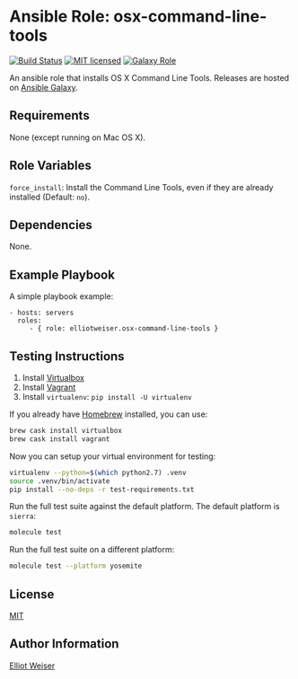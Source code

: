 Ansible Role: osx-command-line-tools
====================================

[![Build Status][travis-badge]][travis-link]
[![MIT licensed][mit-badge]][mit-link]
[![Galaxy Role][role-badge]][galaxy-link]

An ansible role that installs OS X Command Line Tools. Releases are hosted
on [Ansible Galaxy][galaxy-link].

Requirements
------------

None (except running on Mac OS X).

Role Variables
--------------

`force_install`: Install the Command Line Tools, even if they are already installed (Default: `no`).

Dependencies
------------

None.

Example Playbook
----------------

A simple playbook example:

    - hosts: servers
      roles:
         - { role: elliotweiser.osx-command-line-tools }


Testing Instructions
--------------------

1. Install [Virtualbox][vbox]
1. Install [Vagrant][vagrant]
1. Install `virtualenv`: `pip install -U virtualenv`

If you already have [Homebrew][homebrew] installed, you can use:

```bash
brew cask install virtualbox
brew cask install vagrant
```

Now you can setup your virtual environment for testing:

```bash
virtualenv --python=$(which python2.7) .venv
source .venv/bin/activate
pip install --no-deps -r test-requirements.txt
```

Run the full test suite against the default platform. The default platform is
`sierra`:

```bash
molecule test
```

Run the full test suite on a different platform:

```bash
molecule test --platform yosemite
```

License
-------

[MIT][mit-link]

Author Information
------------------

[Elliot Weiser](https://github.com/elliotweiser)

[galaxy-link]: https://galaxy.ansible.com/elliotweiser/osx-command-line-tools/
[homebrew]: http://brew.sh/
[mit-badge]: https://img.shields.io/badge/license-MIT-blue.svg
[mit-link]: https://raw.githubusercontent.com/elliotweiser/ansible-osx-command-line-tools/master/LICENSE
[role-badge]: https://img.shields.io/ansible/role/14481.svg
[travis-badge]: https://api.travis-ci.org/RotsiserMho/ansible-osx-command-line-tools.svg?branch=master
[travis-link]: https://travis-ci.org/RotsiserMho/ansible-osx-command-line-tools
[vagrant]: https://www.vagrantup.com/downloads.html
[vbox]: https://www.virtualbox.org/wiki/Downloads
